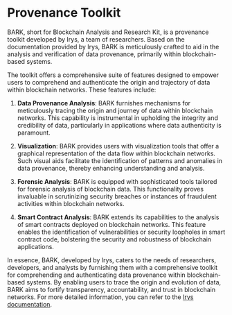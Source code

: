 # Provenance Toolkit

BARK, short for Blockchain Analysis and Research Kit, is a provenance toolkit developed by Irys, a team of researchers. Based on the documentation provided by Irys, BARK is meticulously crafted to aid in the analysis and verification of data provenance, primarily within blockchain-based systems.

The toolkit offers a comprehensive suite of features designed to empower users to comprehend and authenticate the origin and trajectory of data within blockchain networks. These features include:

1. **Data Provenance Analysis**: BARK furnishes mechanisms for meticulously tracing the origin and journey of data within blockchain networks. This capability is instrumental in upholding the integrity and credibility of data, particularly in applications where data authenticity is paramount.

2. **Visualization**: BARK provides users with visualization tools that offer a graphical representation of the data flow within blockchain networks. Such visual aids facilitate the identification of patterns and anomalies in data provenance, thereby enhancing understanding and analysis.

3. **Forensic Analysis**: BARK is equipped with sophisticated tools tailored for forensic analysis of blockchain data. This functionality proves invaluable in scrutinizing security breaches or instances of fraudulent activities within blockchain networks.

4. **Smart Contract Analysis**: BARK extends its capabilities to the analysis of smart contracts deployed on blockchain networks. This feature enables the identification of vulnerabilities or security loopholes in smart contract code, bolstering the security and robustness of blockchain applications.

In essence, BARK, developed by Irys, caters to the needs of researchers, developers, and analysts by furnishing them with a comprehensive toolkit for comprehending and authenticating data provenance within blockchain-based systems. By enabling users to trace the origin and evolution of data, BARK aims to fortify transparency, accountability, and trust in blockchain networks. For more detailed information, you can refer to the [Irys documentation](https://docs.irys.xyz/overview/about).
